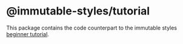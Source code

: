 # @immutable-styles/tutorial

This package contains the code counterpart to the immutable styles [beginner tutorial](../../docs/beginnerTutorial.md).